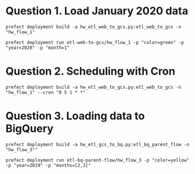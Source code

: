 # Question 1. Load January 2020 data
   
``prefect deployment build -a hw_etl_web_to_gcs.py:etl_web_to_gcs -n "hw_flow_1"``     
   
`prefect deployment run etl-web-to-gcs/hw_flow_1 -p "color=green" -p "year=2020" -p "month=1"`   

# Question 2. Scheduling with Cron

``prefect deployment build -a hw_etl_web_to_gcs.py:etl_web_to_gcs -n "hw_flow_1" --cron "0 5 1 * *"``     

# Question 3. Loading data to BigQuery

``prefect deployment build -a hw_etl_gcs_to_bq.py:etl_bq_parent_flow -n "hw_flow_3""``   

``prefect deployment run etl-bq-parent-flow/hw_flow_3 -p "color=yellow" -p "year=2019" -p "months=[2,3]"``    
